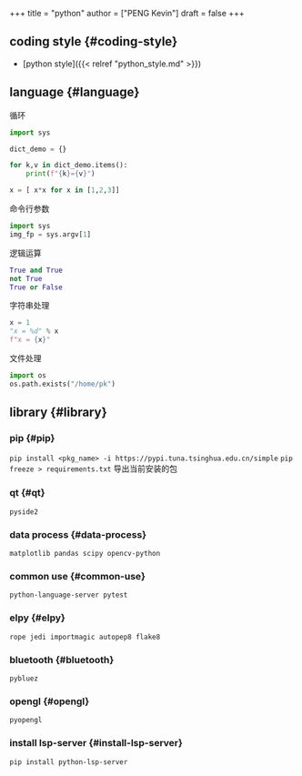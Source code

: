 +++
title = "python"
author = ["PENG Kevin"]
draft = false
+++

## coding style {#coding-style}

-   [python style]({{< relref "python_style.md" >}})


## language {#language}

循环

```python
import sys

dict_demo = {}

for k,v in dict_demo.items():
    print(f"{k}={v}")

x = [ x*x for x in [1,2,3]]
```

命令行参数

```python
import sys
img_fp = sys.argv[1]
```

逻辑运算

```python
True and True
not True
True or False
```

字符串处理

```python
x = 1
"x = %d" % x
f"x = {x}"
```

文件处理

```python
import os
os.path.exists("/home/pk")
```


## library {#library}


### pip {#pip}

`pip install <pkg_name> -i https://pypi.tuna.tsinghua.edu.cn/simple`
`pip freeze > requirements.txt` 导出当前安装的包


### qt {#qt}

`pyside2`


### data process {#data-process}

`matplotlib pandas scipy opencv-python`


### common use {#common-use}

`python-language-server pytest`


### elpy {#elpy}

`rope jedi importmagic autopep8 flake8`


### bluetooth {#bluetooth}

`pybluez`


### opengl {#opengl}

`pyopengl`


### install lsp-server {#install-lsp-server}

`pip install python-lsp-server`
